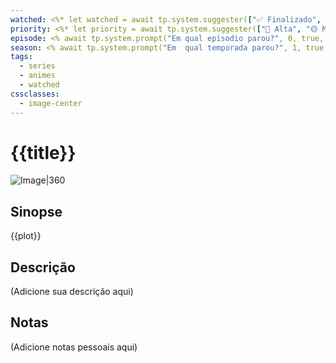 ```yaml
---
watched: <%* let watched = await tp.system.suggester(["✅ Finalizado", "🍿 Assistindo", "🛑 Não iniciado"], ["finished", "watching", "not_started"], false, "Qual o status da série/anime?"); tR += watched %>
priority: <%* let priority = await tp.system.suggester(["🔴 Alta", "🟡 Média", "🟢 Baixa"], ["high", "medium", "low"], false, "Selecione a prioridade"); tR += priority %>
episode: <% await tp.system.prompt("Em qual episodio parou?", 0, true, true)%>
season: <% await tp.system.prompt("Em  qual temporada parou?", 1, true, true)%>
tags:
  - series
  - animes
  - watched
cssclasses:
  - image-center
---
```

# {{title}}

![Image|360]({{image}})

## Sinopse

{{plot}}

## Descrição
(Adicione sua descrição aqui)

## Notas
(Adicione notas pessoais aqui)

